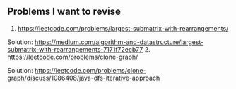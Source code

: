 ## Problems I want to revise
1. https://leetcode.com/problems/largest-submatrix-with-rearrangements/

Solution: https://medium.com/algorithm-and-datastructure/largest-submatrix-with-rearrangements-7171f72ecb77
2. https://leetcode.com/problems/clone-graph/

Solution: https://leetcode.com/problems/clone-graph/discuss/1086408/java-dfs-iterative-approach